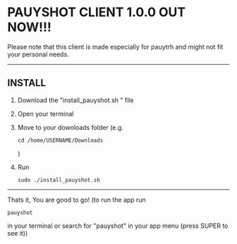 # PAUYSHOT CLIENT 1.0.0 OUT NOW!!!
 

Please note that this client is made especially for pauytrh and might not fit your personal needs.
 

---
 

## INSTALL
 

1.  Download the "install_pauyshot.sh " file
     
2.  Open your terminal
     
3.  Move to your downloads folder (e.g.
     
    
        cd /home/USERNAME/Downloads
    
    )
     
4.  Run
     
    
        sudo ./install_pauyshot.sh
    

---
 
Thats it, You are good to go! (to run the app run
 

    pauyshot

in your terminal or search for "pauyshot" in your app menu (press SUPER to see it))

